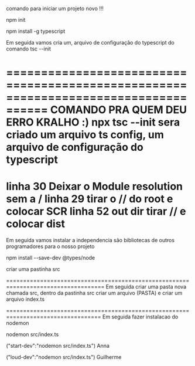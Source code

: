 comando para iniciar um projeto novo !!!


npm init  

npm install -g typescript

Em seguida vamos cria um, arquivo de configuração do typescript
do comando tsc --init
	
====================================================================================
COMANDO PRA QUEM DEU ERRO KRALHO :)
npx tsc --init
sera criado um arquivo ts config, um arquivo de configuração do typescript
====================================================================================
linha 30  Deixar o Module resolution sem a / 
linha 29 tirar o // do root e colocar SCR
linha 52 out dir tirar // e colocar dist
===================================================================================
Em seguida vamos instalar a independencia são bibliotecas de outros programadores para o nosso projeto

npm install --save-dev @types/node

criar uma pastinha src 

===================================================================================
Em seguida criar uma pasta nova chamada src, 
dentro da pastinha src criar um arquivo (PASTA) e criar um arquivo index.ts

==================================================================================
Em seguida fazer instalacao do nodemon 

nodemon src/index.ts

("start-dev":"nodemon src/index.ts") Anna

("loud-dev":"nodemon src/index.ts") Guilherme